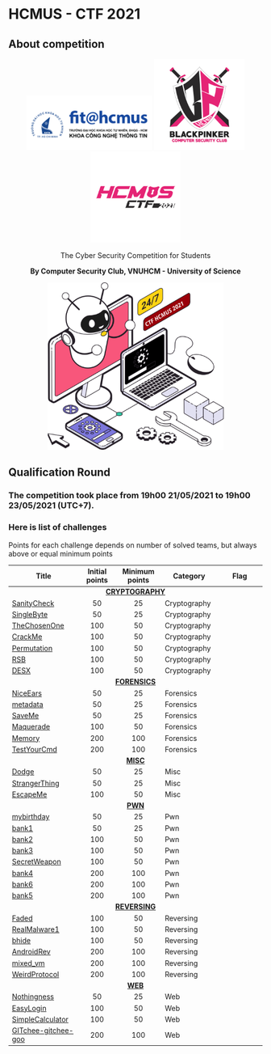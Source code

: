 # HCMUS - CTF 2021
## About competition
<div align="center">
  <div>
    <img src="/static/img/logo_faculty.png" width="250" height="107.5"/>
    <img src="/static/img/logo_club.png" width="180" height="180"/>
    <img src="/static/img/logoCTF.png" width="180" height="180"/>
  </div>
  <div>
    <p>The Cyber Security Competition for Students</p>
    <p><strong>By Computer Security Club, VNUHCM - University of Science</strong></p>
    <p>
  </div>
  <img src="/static/img/icon.svg" width="349" height="331"/>
</div>

## Qualification Round

### The competition took place from 19h00 21/05/2021 to 19h00 23/05/2021 (UTC+7).

### Here is list of challenges

Points for each challenge depends on number of solved teams, but always above or equal minimum points

<table align="center"><thead><tr><th width="200">Title</th><th width="150">Initial points</th><th width="150">Minimum points</th><th width="125">Category</th><th width="341">Flag</th></tr></thead><tbody><tr><td colspan="5" align="center"> <a href="Cryptography"/> <strong>CRYPTOGRAPHY</strong></td></tr><tr><td> <a href="Cryptography/SanityCheck"/> SanityCheck</td><td align="center">50</td><td align="center">25</td><td>Cryptography</td><td></td></tr><tr><td> <a href="Cryptography/SingleByte"/> SingleByte</td><td align="center">50</td><td align="center">25</td><td>Cryptography</td><td></td></tr><tr><td> <a href="Cryptography/TheChosenOne"/> TheChosenOne</td><td align="center">100</td><td align="center">50</td><td>Cryptography</td><td></td></tr><tr><td> <a href="Cryptography/CrackMe"/> CrackMe</td><td align="center">100</td><td align="center">50</td><td>Cryptography</td><td></td></tr><tr><td> <a href="Cryptography/Permutation"/> Permutation</td><td align="center">100</td><td align="center">50</td><td>Cryptography</td><td></td></tr><tr><td> <a href="Cryptography/RSB"/> RSB</td><td align="center">100</td><td align="center">50</td><td>Cryptography</td><td></td></tr><tr><td> <a href="Cryptography/DESX"/> DESX</td><td align="center">100</td><td align="center">50</td><td>Cryptography</td><td></td></tr><tr><td colspan="5" align="center"> <a href="Forensics"/> <strong>FORENSICS</strong></td></tr><tr><td> <a href="Forensics/NiceEars"/> NiceEars</td><td align="center">50</td><td align="center">25</td><td>Forensics</td><td></td></tr><tr><td> <a href="Forensics/metadata"/> metadata</td><td align="center">50</td><td align="center">25</td><td>Forensics</td><td></td></tr><tr><td> <a href="Forensics/SaveMe"/> SaveMe</td><td align="center">50</td><td align="center">25</td><td>Forensics</td><td></td></tr><tr><td> <a href="Forensics/Maquerade"/> Maquerade</td><td align="center">100</td><td align="center">50</td><td>Forensics</td><td></td></tr><tr><td> <a href="Forensics/Memory"/> Memory</td><td align="center">200</td><td align="center">100</td><td>Forensics</td><td></td></tr><tr><td> <a href="Forensics/TestYourCmd"/> TestYourCmd</td><td align="center">200</td><td align="center">100</td><td>Forensics</td><td></td></tr><tr><td colspan="5" align="center"> <a href="Misc"/> <strong>MISC</strong></td></tr><tr><td> <a href="Misc/Dodge"/> Dodge</td><td align="center">50</td><td align="center">25</td><td>Misc</td><td></td></tr><tr><td> <a href="Misc/StrangerThing"/> StrangerThing</td><td align="center">50</td><td align="center">25</td><td>Misc</td><td></td></tr><tr><td> <a href="Misc/EscapeMe"/> EscapeMe</td><td align="center">100</td><td align="center">50</td><td>Misc</td><td></td></tr><tr><td colspan="5" align="center"> <a href="Pwn"/> <strong>PWN</strong></td></tr><tr><td> <a href="Pwn/mybirthday"/> mybirthday</td><td align="center">50</td><td align="center">25</td><td>Pwn</td><td></td></tr><tr><td> <a href="Pwn/bank1"/> bank1</td><td align="center">50</td><td align="center">25</td><td>Pwn</td><td></td></tr><tr><td> <a href="Pwn/bank2"/> bank2</td><td align="center">100</td><td align="center">50</td><td>Pwn</td><td></td></tr><tr><td> <a href="Pwn/bank3"/> bank3</td><td align="center">100</td><td align="center">50</td><td>Pwn</td><td></td></tr><tr><td> <a href="Pwn/SecretWeapon"/> SecretWeapon</td><td align="center">100</td><td align="center">50</td><td>Pwn</td><td></td></tr><tr><td> <a href="Pwn/bank4"/> bank4</td><td align="center">200</td><td align="center">100</td><td>Pwn</td><td></td></tr><tr><td> <a href="Pwn/bank6"/> bank6</td><td align="center">200</td><td align="center">100</td><td>Pwn</td><td></td></tr><tr><td> <a href="Pwn/bank5"/> bank5</td><td align="center">200</td><td align="center">100</td><td>Pwn</td><td></td></tr><tr><td colspan="5" align="center"> <a href="Reversing"/> <strong>REVERSING</strong></td></tr><tr><td> <a href="Reversing/Faded"/> Faded</td><td align="center">100</td><td align="center">50</td><td>Reversing</td><td></td></tr><tr><td> <a href="Reversing/RealMalware1"/> RealMalware1</td><td align="center">100</td><td align="center">50</td><td>Reversing</td><td></td></tr><tr><td> <a href="Reversing/bhide"/> bhide</td><td align="center">100</td><td align="center">50</td><td>Reversing</td><td></td></tr><tr><td> <a href="Reversing/AndroidRev"/> AndroidRev</td><td align="center">200</td><td align="center">100</td><td>Reversing</td><td></td></tr><tr><td> <a href="Reversing/mixed_vm"/> mixed_vm</td><td align="center">200</td><td align="center">100</td><td>Reversing</td><td></td></tr><tr><td> <a href="Reversing/WeirdProtocol"/> WeirdProtocol</td><td align="center">200</td><td align="center">100</td><td>Reversing</td><td></td></tr><tr><td colspan="5" align="center"> <a href="Web"/> <strong>WEB</strong></td></tr><tr><td> <a href="Web/Nothingness"/> Nothingness</td><td align="center">50</td><td align="center">25</td><td>Web</td><td></td></tr><tr><td> <a href="Web/EasyLogin"/> EasyLogin</td><td align="center">100</td><td align="center">50</td><td>Web</td><td></td></tr><tr><td> <a href="Web/SimpleCalculator"/> SimpleCalculator</td><td align="center">100</td><td align="center">50</td><td>Web</td><td></td></tr><tr><td> <a href="Web/GITchee-gitchee-goo"/> GITchee-gitchee-goo</td><td align="center">200</td><td align="center">100</td><td>Web</td><td></td></tr></tbody></table>


